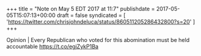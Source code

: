 +++
title = "Note on May 5 EDT 2017 at 11:7"
publishdate = 2017-05-05T15:07:13+00:00
draft = false
syndicated = [ 'https://twitter.com/chrisjohndeluca/status/860511205286432800?s=20' ]
+++

Opinion | Every Republican who voted for this abomination must be held accountable https://t.co/egjZykP1Ba
